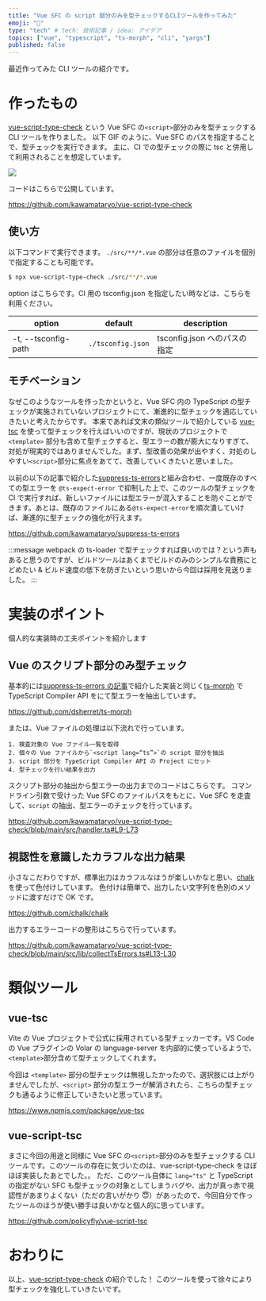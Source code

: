 ```yaml
---
title: "Vue SFC の script 部分のみを型チェックするCLIツールを作ってみた"
emoji: "🎾"
type: "tech" # tech: 技術記事 / idea: アイデア
topics: ["vue", "typescript", "ts-morph", "cli", "yargs"]
published: false
---
```


最近作ってみた CLI ツールの紹介です。

# 作ったもの

[vue-script-type-check](https://github.com/kawamataryo/vue-script-type-check) という Vue SFC の`<script>`部分のみを型チェックする CLI ツールを作りました。
以下 GIF のように、Vue SFC のパスを指定することで、型チェックを実行できます。
主に、CI での型チェックの際に tsc と併用して利用されることを想定しています。

![](https://i.gyazo.com/54ca662f85b6909bfd510da200968f53.gif)


コードはこちらで公開しています。

https://github.com/kawamataryo/vue-script-type-check

## 使い方

以下コマンドで実行できます。
`./src/**/*.vue` の部分は任意のファイルを個別で指定することも可能です。

```bash
$ npx vue-script-type-check ./src/**/*.vue
```

option はこちらです。CI 用の tsconfig.json を指定したい時などは、こちらを利用ください。

| option              | default           | description                  |
| ------------------- | ----------------- | ---------------------------- |
| -t, --tsconfig-path | `./tsconfig.json` | tsconfig.json へのパスの指定 |

## モチベーション

なぜこのようなツールを作ったかというと、Vue SFC 内の TypeScript の型チェックが実施されていないプロジェクトにて、漸進的に型チェックを適応していきたいと考えたからです。
本来であれば文末の類似ツールで紹介している [vue-tsc](https://github.com/johnsoncodehk/volar) を使って型チェックを行えばいいのですが、現状のプロジェクトで`<template>` 部分も含めて型チェクすると、型エラーの数が膨大になりすぎて、対処が現実的ではありませんでした。まず、型改善の効果が出やすく、対処のしやすい`<script>`部分に焦点をあてて、改善していくきたいと思いました。

以前の以下の記事で紹介した[suppress-ts-errors](https://github.com/kawamataryo/suppress-ts-errors)と組み合わせ、一度既存のすべての型エラーを `@ts-expect-error` で抑制した上で、このツールの型チェックを CI で実行すれば、新しいファイルには型エラーが混入することを防ぐことができます。あとは、既存のファイルにある`@ts-expect-error`を順次潰していけば、漸進的に型チェックの強化が行えます。

https://github.com/kawamataryo/suppress-ts-errors

:::message
webpack の ts-loader で型チェックすれば良いのでは？という声もあると思うのですが、ビルドツールはあくまでビルドのみのシンプルな責務にとどめたい & ビルド速度の低下を防ぎたいという思いから今回は採用を見送りました。
:::

# 実装のポイント

個人的な実装時の工夫ポイントを紹介します

## Vue のスクリプト部分のみ型チェック

基本的には[suppress-ts-errors の記事](https://zenn.dev/ryo_kawamata/articles/suppress-ts-errors)で紹介した実装と同じく[ts-morph](https://github.com/dsherret/ts-morph) で TypeScript Compiler API をにて型エラーを抽出しています。

https://github.com/dsherret/ts-morph

または、Vue ファイルの処理は以下流れで行っています。

```
1. 検査対象の Vue ファイル一覧を取得
2. 個々の Vue ファイルから`<script lang=“ts”>`の script 部分を抽出
3. script 部分を TypeScript Compiler API の Project にセット
4. 型チェックを行い結果を出力
```

スクリプト部分の抽出から型エラーの出力までのコードはこちらです。
コマンドライン引数で受けった Vue SFC のファイルパスをもとに、Vue SFC を走査して、`script` の抽出、型エラーのチェックを行っています。

https://github.com/kawamataryo/vue-script-type-check/blob/main/src/handler.ts#L9-L73

## 視認性を意識したカラフルな出力結果

小さなこだわりですが、標準出力はカラフルなほうが楽しいかなと思い、[chalk](https://github.com/chalk/chalk) を使って色付けしています。
色付けは簡単で、出力したい文字列を色別のメソッドに渡すだけで OK です。

https://github.com/chalk/chalk

出力するエラーコードの整形はこちらで行っています。

https://github.com/kawamataryo/vue-script-type-check/blob/main/src/lib/collectTsErrors.ts#L13-L30

# 類似ツール

## vue-tsc

Vite の Vue プロジェクトで公式に採用されている型チェッカーです。VS Code の Vue プラグインの Volar の language-server を内部的に使っているようで、`<template>`部分含めて型チェックしてくれます。

今回は `<template>` 部分の型チェックは無視したかったので、選択肢には上がりませんでしたが、`<script>` 部分の型エラーが解消されたら、こちらの型チェックも通るように修正していきたいと思っています。

https://www.npmjs.com/package/vue-tsc

## vue-script-tsc

まさに今回の用途と同様に Vue SFC の`<script>`部分のみを型チェックする CLI ツールです。このツールの存在に気づいたのは、vue-script-type-check をほぼほぼ実装したあとでした。。
ただ、このツール自体に `lang="ts"` と TypeScript の指定がない SFC も型チェックの対象としてしまうバグや、出力が真っ赤で視認性があまりよくない（ただの言いがかり 😇）があったので、今回自分で作ったツールのほうが使い勝手は良いかなと個人的に思っています。

https://github.com/policyfly/vue-script-tsc

# おわりに

以上、[vue-script-type-check](https://github.com/kawamataryo/vue-script-type-check) の紹介でした！
このツールを使って徐々により型チェックを強化していきたいです。
